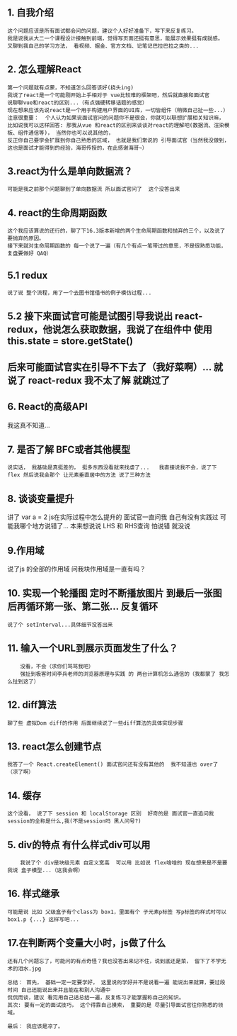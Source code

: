 ## 1. 自我介绍
    这个问题应该是所有面试都会问的问题，建议个人好好准备下，写下来反复练习。
    我是说我从大二一个课程设计接触到前端，觉得写页面还挺有意思，能展示效果挺有成就感。
    又聊到我自己的学习方法， 看视频、掘金、官方文档、记笔记巴拉巴拉之类的...
## 2. 怎么理解React
    第一个问题就有点蒙，不知道怎么回答该好(挠头ing)
    我说了react是一个可能刚开始上手相对于 vue比较难的框架吧，然后就直接和面试官
    说聊聊vue和react的区别...（有点强硬转移话题的感觉）
    现在想来应该先说react是一个用于构建用户界面的UI库，一切皆组件（稍微自己扯一些...）
    注意很重要：  个人认为如果说面试官问的问题你不是很会，你就可以联想扩展相关知识嘛，
    比如说我可以这样回答: 那我从vue 和react的区别来谈谈对react的理解吧(数据流、渲染模板、组件通信等)， 当然你也可以说其他的，
    反正你自己要学会扩展到你自己熟悉的区域， 也就是我们常说的 引导面试官（当然我没做到，这也是面试才能得到的经验，海哥传授的，在此感谢海哥~）
## 3.react为什么是单向数据流？
    可能是我之前那个问题聊到了单向数据流 所以面试官问了  这个没答出来  
## 4. react的生命周期函数
    这个我应该算说的还行的，聊了下16.3版本新增的两个生命周期函数和抛弃的三个，以及说了要抛弃的原因。
    接下来就对生命周期函数的 每一个说了一遍（有几个有点一笔带过的意思，不是很熟悉功能，复盘要做好 QAQ）

## 5.1 redux
    说了说 整个流程，用了一个去图书馆借书的例子模仿过程...
  ## 5.2 接下来面试官可能是试图引导我说出 react-redux，他说怎么获取数据，我说了在组件中 使用 this.state = store.getState()
  ## 后来可能面试官实在引导不下去了（我好菜啊）... 就说了 react-redux  我不太了解 就跳过了
## 6. React的高级API
   我这真不知道...
## 7. 是否了解 BFC或者其他模型
    说实话， 我基础是真挺差的， 挺多东西没看就来找虐了...   我直接说我不会，说了下 flex 然后说我会那个 让元素垂直居中的方法 说了三种方法

## 8. 谈谈变量提升
   讲了 var a = 2 js在实际过程中怎么提升的  面试官一直问我 自己有没有实践过 可能我哪个地方说错了...
   本来想说说 LHS 和 RHS查询  怕说错 就没说

## 9.作用域
  说了js 的全部的作用域  问我块作用域是一直有吗？
  

## 10. 实现一个轮播图 定时不断播放图片 到最后一张图后再循环第一张、第二张... 反复循环
    说了个 setInterval...具体细节没答出来

## 11. 输入一个URL到展示页面发生了什么？
        没看，不会（求你们骂骂我吧）
        强扯到极客时间李兵老师的浏览器原理与实践 的 两台计算机怎么通信的（我都蒙了 我怎么扯到这了）

## 12. diff算法
    聊了些 虚拟Dom diff的作用 后面继续说了一些diff算法的具体实现步骤

##  13. react怎么创建节点
    我答了一个 React.createElement() 面试官问还有没有其他的  我不知道也 over了 （凉了啊）
##  14. 缓存
    这个没看， 说了下 session 和 localStorage 区别  好奇的是 面试官一直追问我  session的全称是什么,我(不是session吗 黑人问号?)
##  5. div的特点 有什么样式div可以用
        我说了个 div是块级元素 自定义宽高  可以用 比如说 flex啥啥的 现在想来是不是要我说 盒子模型...（这我会啊）
##  16. 样式继承
    可能是说 比如 父级盒子有个class为 box1，里面有个 子元素p标签 写p标签的样式时可以 box1.p {...} 这样写吧...
##  17.在判断两个变量大小时，js做了什么
    还有几个问题忘了，可能问的有点奇怪？我也没答出来记不住，说到底还是菜， 留下了不学无术的泪水.jpg

    总结： 首先， 基础一定一定要学好， 这里说的学好并不是说看一遍 能说出来就算，要过段时间 自己还能说出来并且能在和别人沟通中
    侃侃而谈，建议 看完用自己话总结一遍，反复练习才能掌握称自己的知识。
    其次: 要有一定的面试技巧， 这个得靠自己摸索， 重要的是 尽量引导面试官往你熟悉的领域。

    最后： 我应该是凉了。
